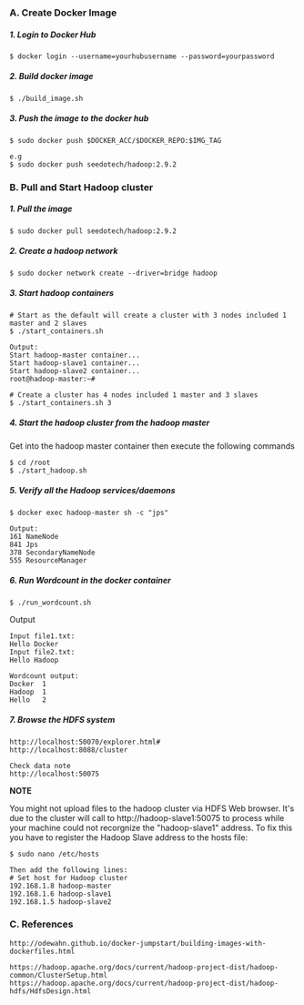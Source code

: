 ### A. Create Docker Image
##### 1. Login to Docker Hub
```
$ docker login --username=yourhubusername --password=yourpassword
```

##### 2. Build docker image
```
$ ./build_image.sh
```

##### 3. Push the image to the docker hub
```
$ sudo docker push $DOCKER_ACC/$DOCKER_REPO:$IMG_TAG

e.g
$ sudo docker push seedotech/hadoop:2.9.2
```

### B. Pull and Start Hadoop cluster
##### 1. Pull the image
```
$ sudo docker pull seedotech/hadoop:2.9.2
```

##### 2. Create a hadoop network
```
$ sudo docker network create --driver=bridge hadoop
```

##### 3. Start hadoop containers
```
# Start as the default will create a cluster with 3 nodes included 1 master and 2 slaves
$ ./start_containers.sh

Output:
Start hadoop-master container...
Start hadoop-slave1 container...
Start hadoop-slave2 container...
root@hadoop-master:~#

# Create a cluster has 4 nodes included 1 master and 3 slaves
$ ./start_containers.sh 3
```

##### 4. Start the hadoop cluster from the hadoop master
Get into the hadoop master container then execute the following commands
```
$ cd /root
$ ./start_hadoop.sh
```

##### 5. Verify all the Hadoop services/daemons
```
$ docker exec hadoop-master sh -c "jps"

Output:
161 NameNode
841 Jps
378 SecondaryNameNode
555 ResourceManager
```

##### 6. Run Wordcount in the docker container
```
$ ./run_wordcount.sh
```

Output
```
Input file1.txt:
Hello Docker
Input file2.txt:
Hello Hadoop

Wordcount output:
Docker  1
Hadoop  1
Hello   2
```

##### 7. Browse the HDFS system
```
http://localhost:50070/explorer.html#
http://localhost:8088/cluster

Check data note
http://localhost:50075
```

**NOTE**

You might not upload files to the hadoop cluster via HDFS Web browser. It's due to the cluster will call to http://hadoop-slave1:50075 to process while your machine could not recorgnize the "hadoop-slave1" address. To fix this you have to register the Hadoop Slave address to the hosts file:
```
$ sudo nano /etc/hosts

Then add the following lines:
# Set host for Hadoop cluster
192.168.1.8 hadoop-master
192.168.1.6 hadoop-slave1
192.168.1.5 hadoop-slave2
```

### C. References
```
http://odewahn.github.io/docker-jumpstart/building-images-with-dockerfiles.html

https://hadoop.apache.org/docs/current/hadoop-project-dist/hadoop-common/ClusterSetup.html
https://hadoop.apache.org/docs/current/hadoop-project-dist/hadoop-hdfs/HdfsDesign.html
```